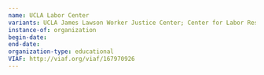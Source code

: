 ```yaml
---
name: UCLA Labor Center
variants: UCLA James Lawson Worker Justice Center; Center for Labor Research and Education
instance-of: organization
begin-date: 
end-date: 
organization-type: educational
VIAF: http://viaf.org/viaf/167970926
---
```

